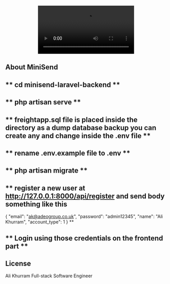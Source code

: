 
<p align="center">
<a href="#"><video controls="controls" class="video-stream" src="https://www.loom.com/share/f07ae001c5ac49d5b0390424797fc7e5"></video></a>
</p>

## About MiniSend

## ** cd minisend-laravel-backend **
## ** php artisan serve **
## ** freightapp.sql file is placed inside the directory as a dump database backup you can create any and change inside the .env file **
## ** rename .env.example file to .env **
## ** php artisan migrate **
## ** register a new user at http://127.0.0.1:8000/api/register and send body something like this 
{
  "email": "ak@adeogroup.co.uk",
  "password": "admin12345",
  "name": "Ali Khurram",
  "account_type": 1
} **

## ** Login using those credentials on the frontend part **

## License

Ali Khurram Full-stack Software Engineer
